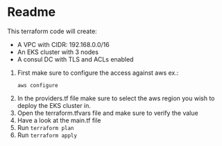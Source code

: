 # Readme
This terraform code will create:
- A VPC with CIDR: 192.168.0.0/16
- An EKS cluster with 3 nodes
- A consul DC with TLS and ACLs enabled

1. First make sure to configure the access against aws 
   ex.:
   ```
   aws configure
   ```
2. In the providers.tf file make sure to select the aws region you wish to deploy the EKS cluster in.
3. Open the terraform.tfvars file and make sure to verify the value
4. Have a look at the main.tf file
5. Run ``terraform plan``
6. Run ``terraform apply``